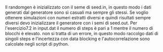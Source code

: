 Il randomgen è inizializzato con il seme di seed.in, in questo modo i dati generati dal generatore sono sì casuali ma sempre gli stessi. Se voglio ottenere simulazioni con numeri estratti diversi e quindi risultati sempre diversi devo inizializzare il generatore con i semi di seed.out. Per l'esercizio7.2 in input.dat il numero di steps è pari a 1 mentre il numero di blocchi è elevato. non si tratta di un errore, in questo modo raccolgo dati di singoli steps e l'incertezza con data blocking e l'autocorrelazione sono calcolate negli script di python.
